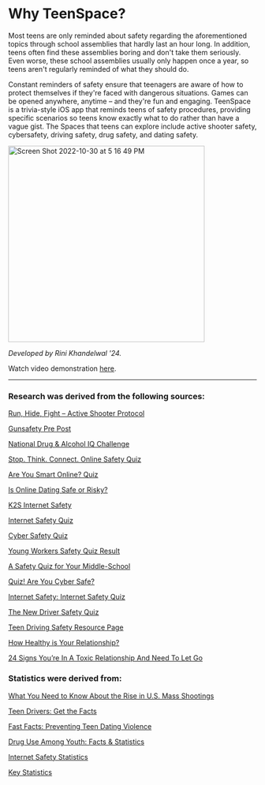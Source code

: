 # Why TeenSpace?
Most teens are only reminded about safety regarding the aforementioned topics through school assemblies that hardly last an hour long. In addition, teens often find these assemblies boring and don't take them seriously. Even worse, these school assemblies usually only happen once a year, so teens aren't regularly reminded of what they should do. 

Constant reminders of safety ensure that teenagers are aware of how to protect themselves if they're faced with dangerous situations. Games can be opened anywhere, anytime – and they're fun and engaging. TeenSpace is a trivia-style iOS app that reminds teens of safety procedures, providing specific scenarios so teens know exactly what to do rather than have a vague gist. The Spaces that teens can explore include active shooter safety, cybersafety, driving safety, drug safety, and dating safety. 


<img width="398" alt="Screen Shot 2022-10-30 at 5 16 49 PM" src="https://user-images.githubusercontent.com/89210546/198909039-dbe68622-ee91-4de3-bf36-32f7216ebc01.png">


*Developed by Rini Khandelwal '24.*

Watch video demonstration [here](https://youtu.be/eDeRWHvurzY).

-----------------------------------------------------------------------------------------------------------------------------------------------------------

### Research was derived from the following sources: 

[Run, Hide, Fight – Active Shooter Protocol](https://www.smcm.edu/publicsafety/run-hide-fight-active-shooter-protocol/)

[Gunsafety Pre Post](https://www.etsu.edu/institute/child-family-health/documents/gunsafety_pre_post_.pdf)

[National Drug & Alcohol IQ Challenge](https://create.kahoot.it/details/0c339ba3-618a-4fae-a89d-c02a917e33d2)

[Stop. Think. Connect. Online Safety Quiz](https://www.safecommunitiesportugal.com/wp-content/uploads/2021/03/STC-Social-Media-and-Computer-Safety-Quiz.pdf)

[Are You Smart Online? Quiz](https://www.childnet.com/resources/the-adventures-of-kara-winston-and-the-smart-crew/are-you-smart-online-quiz/)

[Is Online Dating Safe or Risky?](https://wordwall.net/resource/2939983/is-online-dating-safe-or-risky)

[K2S Internet Safety](https://www.highspeedtraining.co.uk/hub/wp-content/uploads/2019/10/Internet_safety_quiz.pdf)

[Internet Safety Quiz](https://www.senecahs.org/pages/uploaded_files/Internet%20Safety%20Quiz.pdf)

[Cyber Safety Quiz](https://www.esmart.org.au/media/1698/cyber-safety-quizkarratha-wa.pdf)

[Young Workers Safety Quiz Result](https://www.mysafetysign.com/xp/quizresult.aspx?eqs=FBB3et1CoRlJxPIQs9oTf8IvaFRjHub35Z42e4WyhEbpfiTJkm6S4YaBLYRCMMJuAGcmup7P2n%2bbH73XDjPR%2bnyn%2f4rtbkF1ZqG3JXpd8KQYvYzo48s9lqa0n9KsGQWMtJMULWBF0vMrOcRkLNYxTy775tTnvzS1B5YtK7mJToP8wKGkq2lLIl6yxvWjuc1d)

[A Safety Quiz for Your Middle-School](https://www.familyeducation.com/quizzes/teen-health-safety/safety-quiz-your-middle-schooler)

[Quiz! Are You Cyber Safe?](https://www.kidzworld.com/quiz/are-you-cyber-safe/question/4714)

[Internet Safety: Internet Safety Quiz](https://edu.gcfglobal.org/en/internetsafety/internet-safety-quiz/1/)

[The New Driver Safety Quiz](https://play.howstuffworks.com/quiz/the-new-driver-safety-quiz)

[Teen Driving Safety Resource Page](https://www.farmers.com/content/dam/farmers/marketing/digital/aem/pdfs/misc/Teen_Driving_Safety_Resource_Page_FCS-0997-21_V07.pdf)

[How Healthy is Your Relationship?](https://shelteringwings.org/wp-content/uploads/2020/08/Healthy-Relationship-Quiz-Fillable.pdf)

[24 Signs You’re In A Toxic Relationship And Need To Let Go](https://www.womenshealthmag.com/relationships/a19739065/signs-of-toxic-relationship/)




### Statistics were derived from:
[What You Need to Know About the Rise in U.S. Mass Shootings](https://www.themarshallproject.org/2022/07/06/what-you-need-to-know-about-the-rise-in-u-s-mass-shootings)

[Teen Drivers: Get the Facts](https://www.cdc.gov/transportationsafety/teen_drivers/teendrivers_factsheet.html)

[Fast Facts: Preventing Teen Dating Violence](https://www.cdc.gov/violenceprevention/intimatepartnerviolence/teendatingviolence/fastfact.html#:~:text=Teen%20dating%20violence%20is%20common.&text=About%201%20in%2012%20experienced,12%20experienced%20sexual%20dating%20violence)

[Drug Use Among Youth: Facts & Statistics](https://drugabusestatistics.org/teen-drug-use/)

[Internet Safety Statistics](https://screenandreveal.com/internet-safety-statistics/#:~:text=59%25%20of%20US%20teens%20have,parents%20tracked%20their%20online%20activity)

[Key Statistics](https://www.bradyunited.org/key-statistics)
